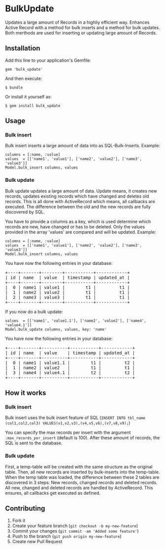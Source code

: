 # BulkUpdate

Updates a large amount of Records in a highliy efficient way.
Enhances Active Record with a method for bulk inserts and a method for bulk updates. Both merthods are used for inserting or updating large amount of Records.

## Installation

Add this line to your application's Gemfile:

    gem 'bulk_update'

And then execute:

    $ bundle

Or install it yourself as:

    $ gem install bulk_update

## Usage

### Bulk insert

Bulk insert inserts a large amount of data into as SQL-Bulk-Inserts. Example:

    columns = [:name, :value]
    values  = [['name1', 'value1'], ['name2', 'value2'], ['name3', 'value3']]
    Model.bulk_insert columns, values

### Bulk update

Bulk update updates a large amount of data. Update means, it creates new records, updates existing records which have changed and deletes old records. This is all done with ActiveRecord which means, all callbacks are executed. The difference between the old and the new records are fully discovered by SQL.

You have to provide a columns as a key, which is used determine which records are new, have changed or has to be deleted. Only the values provided in the array 'values' are compared and will be updated. Example:

    columns = [:name, :value]
    values  = [['name1', 'value1'], ['name2', 'value2'], ['name3', 'value3']]
    Model.bulk_insert columns, values

You have now the following entries in your database:
<pre>
+----+-------+--------+-----------+------------+
| id | name  | value  | timestamp | updated_at |
+----+-------+--------+-----------+------------+
|  0 | name1 | value1 |        t1 |         t1 |
|  1 | name2 | value2 |        t1 |         t1 |
|  2 | name3 | value3 |        t1 |         t1 |
+----+-------+--------+-----------+------------+
</pre>

If you now do a bulk update:

    values  = [['name1', 'value1.1'], ['name2', 'value2'], ['name4', 'value4.1']]
    Model.bulk_update columns, values, key: 'name'

You have now the following entries in your database:
<pre>
+----+-------+----------+-----------+------------+
| id | name  | value    | timestamp | updated_at |
+----+-------+----------+-----------+------------+
|  0 | name1 | value1.1 |        t1 |         t2 |
|  1 | name2 | value2   |        t1 |         t1 |
|  3 | name4 | value4.1 |        t2 |         t2 |
+----+-------+----------+-----------+------------+
</pre>

## How it works

### Bulk insert

Bulk insert uses the bulk insert feature of SQL (`INSERT INTO tbl_name (col1,col2,col3) VALUES(v1,v2,v3),(v4,v5,v6),(v7,v8,v9);`)

You can specify the max records per insert with the argument `:max_records_per_insert` (default is 100). After these amount of records, the SQL is sent to the database.

### Bulk update

First, a temp-table will be created with the same structure as the original table. Then, all new records are inserted by bulk-inserts into the temp-table.
When the temp table was loaded, the difference between these 2 tables are discovered in 3 steps: New records, changed records and deleted records.
All new, changed and deleted records are handled by ActiveRecord. This ensures, all callbacks get executed as defined.

## Contributing

1. Fork it
2. Create your feature branch (`git checkout -b my-new-feature`)
3. Commit your changes (`git commit -am 'Added some feature'`)
4. Push to the branch (`git push origin my-new-feature`)
5. Create new Pull Request
